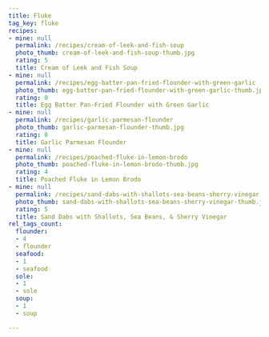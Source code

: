 ```yaml
---
title: Fluke
tag_key: fluke
recipes:
- mine: null
  permalink: /recipes/cream-of-leek-and-fish-soup
  photo_thumb: cream-of-leek-and-fish-soup-thumb.jpg
  rating: 5
  title: Cream of Leek and Fish Soup
- mine: null
  permalink: /recipes/egg-batter-pan-fried-flounder-with-green-garlic
  photo_thumb: egg-batter-pan-fried-flounder-with-green-garlic-thumb.jpg
  rating: 0
  title: Egg Batter Pan-Fried Flounder with Green Garlic
- mine: null
  permalink: /recipes/garlic-parmesan-flounder
  photo_thumb: garlic-parmesan-flounder-thumb.jpg
  rating: 0
  title: Garlic Parmesan Flounder
- mine: null
  permalink: /recipes/poached-fluke-in-lemon-brodo
  photo_thumb: poached-fluke-in-lemon-brodo-thumb.jpg
  rating: 4
  title: Poached Fluke in Lemon Brodo
- mine: null
  permalink: /recipes/sand-dabs-with-shallots-sea-beans-sherry-vinegar
  photo_thumb: sand-dabs-with-shallots-sea-beans-sherry-vinegar-thumb.jpg
  rating: 5
  title: Sand Dabs with Shallots, Sea Beans, & Sherry Vinegar
rel_tags_count:
  flounder:
  - 4
  - flounder
  seafood:
  - 1
  - seafood
  sole:
  - 1
  - sole
  soup:
  - 1
  - soup

---
```

